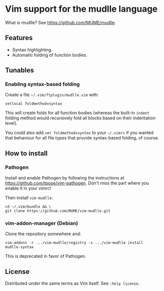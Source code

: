 # Vim support for the mudlle language

What is mudlle? See https://github.com/MUME/mudlle.

## Features

- Syntax highlighting.
- Automatic folding of function bodies.

## Tunables

### Enabling syntax-based folding

Create a file `~/.vim/ftplugin/mudlle.vim` with:

```
setlocal foldmethod=syntax
```

This will create folds for all function bodies (whereas the built-in `indent`
folding method would recursively fold all blocks based on their indentation
level).

You could also add `set foldmethod=syntax` to your `~/.vimrc` if you wanted
that behaviour for all file types that provide syntax-based folding, of course.

## How to install

### Pathogen

Install and enable Pathogen by following the instructions at
https://github.com/tpope/vim-pathogen. Don't miss the part where you enable it
in your vimrc!

Then install `vim-mudlle`:

```
cd ~/.vim/bundle && \
git clone https://github.com/MUME/vim-mudlle.git
```

### vim-addon-manager (Debian)

Clone the repository somewhere and:

```
vim-addons -r .../vim-mudlle/registry -s .../vim-mudlle install mudlle-syntax
```

This is deprecated in favor of Pathogen.

## License

Distributed under the same terms as Vim itself. See `:help license`.
